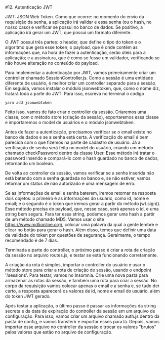 #12. Autenticação JWT

JWT: JSON Web Token.
Como que ocorre: no momento do envio da requisição da senha, a aplicação irá
validar e essa senha (ou o hash, no nosso caso) e verificar se possui no banco de
dados. Se positivo, a aplicação irá gerar um JWT, que possui um formato diferente.

O JWT possui três partes: o header, que define o tipo do token e o algoritmo que
gera esse token; o payload, que é onde contém as informações que, na hora de
fazer a autenticação, serão úteis para a aplicação; e a assinatura, que é como
se fosse um validador, verificando se não houve alteração no conteúdo do payload.

Para implementar a autenticação por JWT, vamos primeiramente criar um controller
chamado SessionController.js. Como a sessão é uma entidade diferente de usuário,
é melhor criar um controller separado para a sessão. Em seguida, vamos instalar
o módulo jsonwebtoken, que, como o nome diz, tratará toda a parte do JWT.
Para isso, escreva no terminal o código

```
yarn add jsonwebtoken
```

Feito isso, vamos de fato criar o controller da sessão. Criaremos uma classe,
com o método store (criação da sessão), exportaremos essa classe e importaremos
o model de usuários e o módulo jsonwebtoken.

Antes de fazer a autenticação, precisamos verificar se o email existe no banco
de dados e se a senha está certa. A verificação do email é bem parecida com o que
fizemos na parte de cadastro de usuário. Já a verificação de senha será feita no
model do usuário, criando um método chamado checkPassword dentro da classe User.
Esse método irá tratar o password inserido e compará-lo com o hash guardado no
banco de dados, retornando um boolean.

De volta ao controller da sessão, vamos verificar se a senha inserida não está
batendo com a senha guardada no banco e, se não estiver, vamos retornar um status
de não autorizado e uma mensagem de erro.

Se as informações de email e senha baterem, iremos retornar na resposta dois
objetos: o primeiro é as informações do usuário, como id, nome e email; e o
segundo é o token que iremos gerar a partir do método jwt.sign().
Esse método precisa do payload, que, nesse caso, será apenas o id, e uma string
bem segura. Para ter essa string, podemos gerar uma hash a partir de um método
chamado MD5. Vamos usar o site https://www.md5online.org/, colocar uma palavra
da qual a gente lembre e clicar no botão para gerar o hash. Além disso, temos que
definir uma data de validade do token por questões de segurança. Geralmente, o
tempo recomendado é de 7 dias.

Terminada a parte do controller, o próximo passo é criar a rota de criação da
sessão no arquivo routes.js, e testar se está funcionando corretamente.

A criação da rota é simples, importar o controller do usuário e usar o método
store para criar a rota de criação de sessão, usando o endpoint '/sessions'.
Para testar, vamos no Insomnia. Crie uma nova pasta para armazenar as rotas da
sessão, e também uma rota para criar a sessão. No corpo da requisição vamos colocar
apenas o email e a senha e, se tudo der certo, a resposta aparecerá os valores de
id, nome e email do usuário, além do token JWT gerado.

Após testar a aplicação, o último passo é passar as informações da string secreta
e da data de expiração do controller da sessão em um arquivo de configuração.
Para isso, vamos criar um arquivo chamado auth.js dentro da pasta de config,
e vamos transferir e exportar esses para lá. Depois, vamos importar esse
arquivo no controller da sessão e trocar os valores "brutos" pelos valores que
estão no arquivo de configuração.

